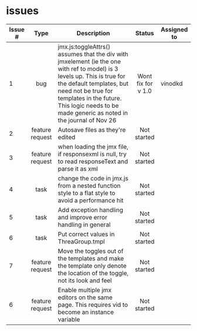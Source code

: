 issues
======

| Issue # | Type | Description | Status | Assigned to |
|---------|:----:|-------------|:------:|-------------|
| 1 | bug | jmx.js:toggleAttrs() assumes that the div with jmxelement (ie the one with ref to model) is 3 levels up. This is true for the default templates, but need not be true for templates in the future. This logic needs to be made generic as noted in the journal of Nov 26 | Wont fix for v 1.0 | vinodkd |
| 2 | feature request | Autosave files as they're edited | Not started | |
| 3 | feature request | when loading the jmx file, if responsexml is null, try to read responseText and parse it as xml | Not started | |
| 4 | task | change the code in jmx.js from a nested function style to a flat style to avoid a performance hit | Not started | |
| 5 | task | Add exception handling and improve error handling in general | Not started | |
| 6 | task | Put correct values in ThreaGroup.tmpl | Not started | |
| 7 | feature request | Move the toggles out of the templates and make the template only denote the location of the toggle, not its look and feel  | Not started | |
| 6 | feature request | Enable multiple jmx editors on the same page. This requires vid to become an instance variable | Not started | |

